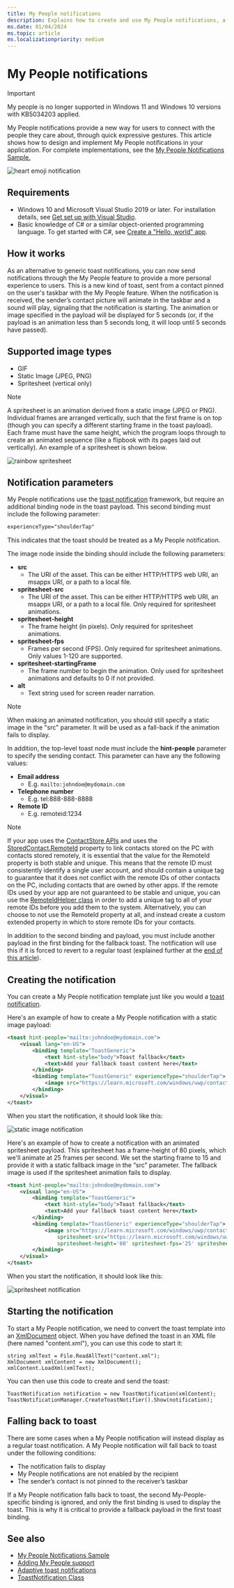 ```yaml
---
title: My People notifications
description: Explains how to create and use My People notifications, a new kind of toast.
ms.date: 01/04/2024
ms.topic: article
ms.localizationpriority: medium
---
```

# My People notifications

> [!IMPORTANT]
> My people is no longer supported in Windows 11 and Windows 10 versions with KB5034203 applied.

My People notifications provide a new way for users to connect with the people they care about, through quick expressive gestures. This article shows how to design and implement My People notifications in your application. For complete implementations, see the [My People Notifications Sample.](https://github.com/microsoft/Windows-universal-samples/tree/dev/archived/MyPeopleNotifications)

![heart emoji notification](images/heart-emoji-notification-small.gif)

## Requirements

+ Windows 10 and Microsoft Visual Studio 2019 or later. For installation details, see [Get set up with Visual Studio](/windows/apps/get-started/get-set-up).
+ Basic knowledge of C# or a similar object-oriented programming language. To get started with C#, see [Create a "Hello, world" app](../get-started/create-a-hello-world-app-xaml-universal.md).

## How it works

As an alternative to generic toast notifications, you can now send notifications through the My People feature to provide a more personal experience to users. This is a new kind of toast, sent from a contact pinned on the user's taskbar with the My People feature. When the notification is received, the sender’s contact picture will animate in the taskbar and a sound will play, signaling that the notification is starting. The animation or image specified in the payload will be displayed for 5 seconds (or, if the payload is an animation less than 5 seconds long, it will loop until 5 seconds have passed).

## Supported image types

+ GIF
+ Static Image (JPEG, PNG)
+ Spritesheet (vertical only)

> [!NOTE]
> A spritesheet is an animation derived from a static image (JPEG or PNG). Individual frames are arranged vertically, such that the first frame is on top (though you can specify a different starting frame in the toast payload). Each frame must have the same height, which the program loops through to create an animated sequence (like a flipbook with its pages laid out vertically). An example of a spritesheet is shown below.

![rainbow spritesheet](images/shoulder-tap-rainbow-spritesheet.png)

## Notification parameters

My People notifications use the [toast notification](/windows/apps/design/shell/tiles-and-notifications/adaptive-interactive-toasts) framework, but require an additional binding node in the toast payload. This second binding must include the following parameter:

```xml
experienceType="shoulderTap"
```

This indicates that the toast should be treated as a My People notification.

The image node inside the binding should include the following parameters:

+ **src**
    + The URI of the asset. This can be either HTTP/HTTPS web URI, an msappx URI, or a path to a local file.
+ **spritesheet-src**
    + The URI of the asset. This can be either HTTP/HTTPS web URI, an msappx URI, or a path to a local file. Only required for spritesheet animations.
+ **spritesheet-height**
    + The frame height (in pixels). Only required for spritesheet animations.
+ **spritesheet-fps**
    + Frames per second (FPS). Only required for spritesheet animations. Only values 1-120 are supported.
+ **spritesheet-startingFrame**
    + The frame number to begin the animation. Only used for spritesheet animations and defaults to 0 if not provided.
+ **alt**
    + Text string used for screen reader narration.

> [!NOTE]
> When making an animated notification, you should still specify a static image in the "src" parameter. It will be used as a fall-back if the animation fails to display.

In addition, the top-level toast node must include the **hint-people** parameter to specify the sending contact. This parameter can have any the following values:

+ **Email address**
    + E.g. ` mailto:johndoe@mydomain.com `
+ **Telephone number**
    + E.g. tel:888-888-8888
+ **Remote ID**
    + E.g. remoteid:1234

> [!NOTE]
> If your app uses the [ContactStore APIs](/uwp/api/windows.applicationmodel.contacts.contactstore) and uses the [StoredContact.RemoteId](/uwp/api/Windows.Phone.PersonalInformation.StoredContact.RemoteId) property to link contacts stored on the PC with contacts stored remotely, it is essential that the value for the RemoteId property is both stable and unique. This means that the remote ID must consistently identify a single user account, and should contain a unique tag to guarantee that it does not conflict with the remote IDs of other contacts on the PC, including contacts that are owned by other apps.
> If the remote IDs used by your app are not guaranteed to be stable and unique, you can use the [RemoteIdHelper class](/previous-versions/windows/apps/jj207024(v=vs.105)#BKMK_UsingtheRemoteIdHelperclass) in order to add a unique tag to all of your remote IDs before you add them to the system. Alternatively, you can choose to not use the RemoteId property at all, and instead create a custom extended property in which to store remote IDs for your contacts.

In addition to the second binding and payload, you must include another payload in the first binding for the fallback toast. The notification will use this if it is forced to revert to a regular toast (explained further at the [end of this article](#falling-back-to-toast)).

## Creating the notification

You can create a My People notification template just like you would a [toast notification](/windows/apps/design/shell/tiles-and-notifications/adaptive-interactive-toasts).

Here's an example of how to create a My People notification with a static image payload:

```xml
<toast hint-people="mailto:johndoe@mydomain.com">
    <visual lang="en-US">
        <binding template="ToastGeneric">
            <text hint-style="body">Toast fallback</text>
            <text>Add your fallback toast content here</text>
        </binding>
        <binding template="ToastGeneric" experienceType="shoulderTap">
            <image src="https://learn.microsoft.com/windows/uwp/contacts-and-calendar/images/shoulder-tap-static-payload.png"/>
        </binding>
    </visual>
</toast>
```

When you start the notification, it should look like this:

![static image notification](images/static-image-notification-small.gif)

Here's an example of how to create a notification with an animated spritesheet payload. This spritesheet has a frame-height of 80 pixels, which we'll animate at 25 frames per second. We set the starting frame to 15 and provide it with a static fallback image in the “src” parameter. The fallback image is used if the spritesheet animation fails to display.

```xml
<toast hint-people="mailto:johndoe@mydomain.com">
    <visual lang="en-US">
        <binding template="ToastGeneric">
            <text hint-style="body">Toast fallback</text>
            <text>Add your fallback toast content here</text>
        </binding>
        <binding template="ToastGeneric" experienceType="shoulderTap">
            <image src="https://learn.microsoft.com/windows/uwp/contacts-and-calendar/images/shoulder-tap-pizza-static.png"
                spritesheet-src="https://learn.microsoft.com/windows/uwp/contacts-and-calendar/images/shoulder-tap-pizza-spritesheet.png"
                spritesheet-height='80' spritesheet-fps='25' spritesheet-startingFrame='15'/>
        </binding>
    </visual>
</toast>
```

When you start the notification, it should look like this:

![spritesheet notification](images/pizza-notification-small.gif)

## Starting the notification

To start a My People notification, we need to convert the toast template into an [XmlDocument](/uwp/api/windows.data.xml.dom.xmldocument) object. When you have defined the toast in an XML file (here named "content.xml"), you can use this code to start it:

```CSharp
string xmlText = File.ReadAllText("content.xml");
XmlDocument xmlContent = new XmlDocument();
xmlContent.LoadXml(xmlText);
```

You can then use this code to create and send the toast:

```CSharp
ToastNotification notification = new ToastNotification(xmlContent);
ToastNotificationManager.CreateToastNotifier().Show(notification);
```

## Falling back to toast

There are some cases when a My People notification will instead display as a regular toast notification. A My People notification will fall back to toast under the following conditions:

+ The notification fails to display
+ My People notifications are not enabled by the recipient
+ The sender’s contact is not pinned to the receiver’s taskbar

If a My People notification falls back to toast, the second My-People-specific binding is ignored, and only the first binding is used to display the toast. This is why it is critical to provide a fallback payload in the first toast binding.

## See also

+ [My People Notifications Sample](https://github.com/microsoft/Windows-universal-samples/tree/dev/archived/MyPeopleNotifications)
+ [Adding My People support](my-people-support.md)
+ [Adaptive toast notifications](/windows/apps/design/shell/tiles-and-notifications/adaptive-interactive-toasts)
+ [ToastNotification Class](/uwp/api/windows.ui.notifications.toastnotification)
